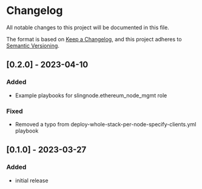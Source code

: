 # Changelog

All notable changes to this project will be documented in this file.

The format is based on [Keep a Changelog](https://keepachangelog.com/en/1.0.0/),
and this project adheres to [Semantic Versioning](https://semver.org/spec/v2.0.0.html).


## [0.2.0] - 2023-04-10

### Added

- Example playbooks for slingnode.ethereum_node_mgmt role

### Fixed

- Removed a typo from deploy-whole-stack-per-node-specify-clients.yml playbook

## [0.1.0] - 2023-03-27

### Added

- initial release
